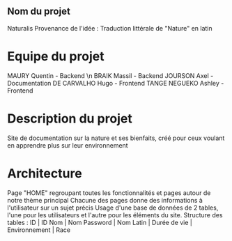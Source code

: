 ## Nom du projet 

Naturalis
Provenance de l'idée : Traduction littérale de "Nature" en latin

# Equipe du projet 

MAURY Quentin - Backend \n
BRAIK Massil - Backend
JOURSON Axel - Documentation
DE CARVALHO Hugo - Frontend
TANGE NEGUEKO Ashley - Frontend

# Description du projet

Site de documentation sur la nature et ses bienfaits, créé pour ceux voulant en apprendre plus sur leur environnement

# Architecture

Page "HOME" regroupant toutes les fonctionnalités et pages autour de notre thème principal
Chacune des pages donne des informations à l'utilisateur sur un sujet précis
Usage d'une base de données de 2 tables, l'une pour les utilisateurs et l'autre pour les éléments du site.
Structure des tables : 
ID          | ID
Nom         | Nom 
Password    | Nom Latin
            | Durée de vie
            | Environnement
            | Race